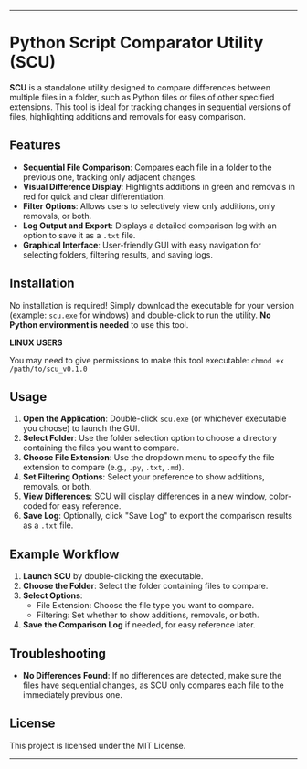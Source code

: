 
---
# Python Script Comparator Utility (SCU)

**SCU** is a standalone utility designed to compare differences between multiple files in a folder, such as Python files or files of other specified extensions. This tool is ideal for tracking changes in sequential versions of files, highlighting additions and removals for easy comparison.

## Features

- **Sequential File Comparison**: Compares each file in a folder to the previous one, tracking only adjacent changes.
- **Visual Difference Display**: Highlights additions in green and removals in red for quick and clear differentiation.
- **Filter Options**: Allows users to selectively view only additions, only removals, or both.
- **Log Output and Export**: Displays a detailed comparison log with an option to save it as a `.txt` file.
- **Graphical Interface**: User-friendly GUI with easy navigation for selecting folders, filtering results, and saving logs.

## Installation

No installation is required! Simply download the executable for your version (example: `scu.exe` for windows) and double-click to run the utility. **No Python environment is needed** to use this tool.

**LINUX USERS**

You may need to give permissions to make this tool executable: `chmod +x /path/to/scu_v0.1.0`

## Usage
1. **Open the Application**: Double-click `scu.exe` (or whichever executable you choose) to launch the GUI.
2. **Select Folder**: Use the folder selection option to choose a directory containing the files you want to compare.
3. **Choose File Extension**: Use the dropdown menu to specify the file extension to compare (e.g., `.py`, `.txt`, `.md`).
4. **Set Filtering Options**: Select your preference to show additions, removals, or both.
5. **View Differences**: SCU will display differences in a new window, color-coded for easy reference.
6. **Save Log**: Optionally, click "Save Log" to export the comparison results as a `.txt` file.

## Example Workflow

1. **Launch SCU** by double-clicking the executable.
2. **Choose the Folder**: Select the folder containing files to compare.
3. **Select Options**:
   - File Extension: Choose the file type you want to compare.
   - Filtering: Set whether to show additions, removals, or both.
4. **Save the Comparison Log** if needed, for easy reference later.

## Troubleshooting

- **No Differences Found**: If no differences are detected, make sure the files have sequential changes, as SCU only compares each file to the immediately previous one.

## License

This project is licensed under the MIT License.

---
